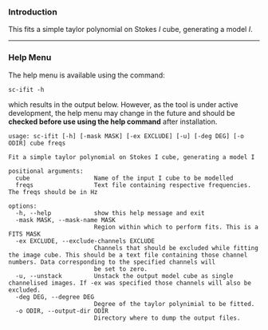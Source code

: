 ### Introduction

This fits a simple taylor polynomial on Stokes $\mathit{I}$ cube, generating a model $\mathit{I}$.


<!-- ------
### Example -->


<!-- ------
### Output -->


------
### Help Menu

The help menu is available using the command:

```
sc-ifit -h
```

which results in the output below. However, as the tool is under active development, the help menu may change in the future and should be **checked before use using the help command** after installation.



```
usage: sc-ifit [-h] [-mask MASK] [-ex EXCLUDE] [-u] [-deg DEG] [-o ODIR] cube freqs

Fit a simple taylor polynomial on Stokes I cube, generating a model I

positional arguments:
  cube                  Name of the input I cube to be modelled
  freqs                 Text file containing respective frequencies. The freqs should be in Hz

options:
  -h, --help            show this help message and exit
  -mask MASK, --mask-name MASK
                        Region within which to perform fits. This is a FITS MASK
  -ex EXCLUDE, --exclude-channels EXCLUDE
                        Channels that should be excluded while fitting the image cube. This should be a text file containing those channel numbers. Data corresponding to the specified channels will
                        be set to zero.
  -u, --unstack         Unstack the output model cube as single channelised images. If -ex was specified those channels will also be excluded.
  -deg DEG, --degree DEG
                        Degree of the taylor polynimial to be fitted.
  -o ODIR, --output-dir ODIR
                        Directory where to dump the output files.
```